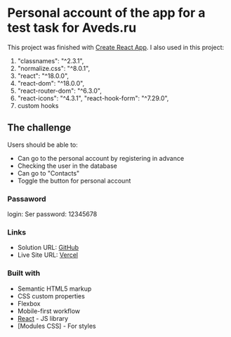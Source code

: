 # Personal account of the app for a test task for Aveds.ru

This project was finished with [Create React App](https://github.com/facebook/create-react-app).
I also used in this project:
1. "classnames": "^2.3.1",
2. "normalize.css": "^8.0.1",
3. "react": "^18.0.0",
4. "react-dom": "^18.0.0",
5. "react-router-dom": "^6.3.0",
6. "react-icons": "^4.3.1",
"react-hook-form": "^7.29.0",
7. custom hooks

## The challenge

Users should be able to:

- Сan go to the personal account by registering in advance
- Checking the user in the database
- Can go to "Contacts"
- Toggle the button for personal account

### Passaword

login: Ser
password: 12345678
### Links

- Solution URL: [GitHub](https://github.com/vladimirplyukhin89/Clinic)
- Live Site URL: [Vercel](https://med-clinic.vercel.app/)

### Built with

- Semantic HTML5 markup
- CSS custom properties
- Flexbox
- Mobile-first workflow
- [React](https://reactjs.org/) - JS library
- [Modules CSS] - For styles